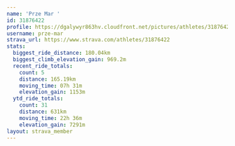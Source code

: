 ```yaml
---
name: 'Prze Mar '
id: 31876422
profile: https://dgalywyr863hv.cloudfront.net/pictures/athletes/31876422/22548952/6/large.jpg
username: prze-mar
strava_url: https://www.strava.com/athletes/31876422
stats:
  biggest_ride_distance: 180.04km
  biggest_climb_elevation_gain: 969.2m
  recent_ride_totals:
    count: 5
    distance: 165.19km
    moving_time: 07h 31m
    elevation_gain: 1153m
  ytd_ride_totals:
    count: 31
    distance: 631km
    moving_time: 22h 36m
    elevation_gain: 7291m
layout: strava_member
--- 
```

